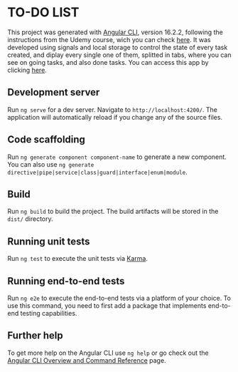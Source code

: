 # TO-DO LIST

This project was generated with [Angular CLI](https://github.com/angular/angular-cli), version 16.2.2, following the instructions from the Udemy course, wich you can check [here](https://www.udemy.com/course/curso-de-angular-15-do-iniciante-ao-especialista/). It was developed using signals and local storage to control the state of every task created, and diplay every single one of them, splitted in tabs, where you can see on going tasks, and also done tasks. You can access this app by clicking [here](https://angular-to-do-zeta.vercel.app/).

## Development server

Run `ng serve` for a dev server. Navigate to `http://localhost:4200/`. The application will automatically reload if you change any of the source files.

## Code scaffolding

Run `ng generate component component-name` to generate a new component. You can also use `ng generate directive|pipe|service|class|guard|interface|enum|module`.

## Build

Run `ng build` to build the project. The build artifacts will be stored in the `dist/` directory.

## Running unit tests

Run `ng test` to execute the unit tests via [Karma](https://karma-runner.github.io).

## Running end-to-end tests

Run `ng e2e` to execute the end-to-end tests via a platform of your choice. To use this command, you need to first add a package that implements end-to-end testing capabilities.

## Further help

To get more help on the Angular CLI use `ng help` or go check out the [Angular CLI Overview and Command Reference](https://angular.io/cli) page.
